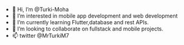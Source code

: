 - 👋 Hi, I’m @Turki-Moha
- 👀 I’m interested in mobile app development and web development 
- 🌱 I’m currently learning Flutter,database and rest APIs.
- 💞️ I’m looking to collaborate on fullstack and mobile projects.
- 📫 twitter @MrTurkiM7

<!---
Turki-Moha/Turki-Moha is a ✨ special ✨ repository because its `README.md` (this file) appears on your GitHub profile.
You can click the Preview link to take a look at your changes.
--->
